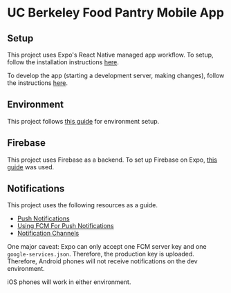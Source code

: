 # UC Berkeley Food Pantry Mobile App

## Setup

This project uses Expo's React Native managed app workflow. To setup, follow the installation instructions
[here](https://docs.expo.io/versions/latest/introduction/installation/).

To develop the app (starting a development server, making changes), follow the instructions
[here](https://docs.expo.io/versions/latest/workflow/up-and-running/).

## Environment

This project follows [this guide](https://alxmrtnz.com/thoughts/2019/03/12/environment-variables-and-workflow-in-expo.html)
for environment setup.

## Firebase

This project uses Firebase as a backend. To set up Firebase on Expo, [this guide](https://docs.expo.io/versions/latest/guides/using-firebase/) was used.

## Notifications

This project uses the following resources as a guide.

- [Push Notifications](https://docs.expo.io/versions/v34.0.0/guides/push-notifications/)
- [Using FCM For Push Notifications](https://docs.expo.io/versions/v34.0.0/guides/using-fcm/)
- [Notification Channels](https://docs.expo.io/versions/latest/guides/notification-channels/)

One major caveat: Expo can only accept one FCM server key and one ```google-services.json```. Therefore, the production key is uploaded. Therefore, Android phones will not receive notifications on the dev environment.

iOS phones will work in either environment.
